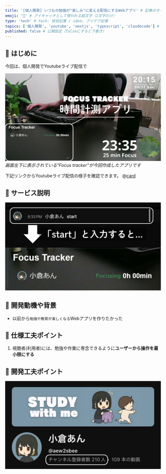 ```yaml
---
title: '[個人開発] いつもの勉強が"楽しみ"に変える配信にするWebアプリ' # 記事のタイトル
emoji: '🧠' # アイキャッチとして使われる絵文字（1文字だけ）
type: 'tech' # tech: 技術記事 / idea: アイデア記事
topics: ['個人開発', 'youtube', 'nextjs', 'typescript', 'claudecode'] # タグ。["markdown", "rust", "aws"]のように指定する
published: false # 公開設定（falseにすると下書き）
---
```


## 🌱 はじめに

今回は、個人開発でYoutubeライブ配信で

![service-sample](/images/articles/personal-development-youtube-nextjs/service-sample.png)
*画面左下に表示されている"Focus tracker"が今回作成したアプリです*

下記リンクからYoutubeライブ配信の様子を確認できます。
@[card](https://www.youtube.com/@aew2sbee)


## 🌱 サービス説明

![chat-sample](/images/articles/personal-development-youtube-nextjs/chat-sample.png)

## 🌱 開発動機や背景
- 以前から`勉強や教育が楽しくなる`Webアプリを作りたかった

## 🌱 仕様工夫ポイント
1. 視聴者(利用者)には、勉強や作業に専念できるように**ユーザーから操作を最小限にする**

## 🌱 開発工夫ポイント

![youtubr-about](/images/articles/personal-development-youtube-nextjs/youtubr-about.png)